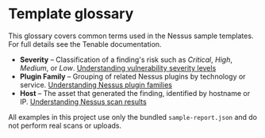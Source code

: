 # Template glossary

This glossary covers common terms used in the Nessus sample templates. For full details see the Tenable documentation.

- **Severity** – Classification of a finding's risk such as *Critical*, *High*, *Medium*, or *Low*. [Understanding vulnerability severity levels](https://www.tenable.com/blog/understanding-vulnerability-severity-levels)
- **Plugin Family** – Grouping of related Nessus plugins by technology or service. [Understanding Nessus plugin families](https://www.tenable.com/blog/understanding-nessus-plugin-families)
- **Host** – The asset that generated the finding, identified by hostname or IP. [Understanding Nessus scan results](https://www.tenable.com/blog/understanding-nessus-scan-results)

All examples in this project use only the bundled `sample-report.json` and do not perform real scans or uploads.
